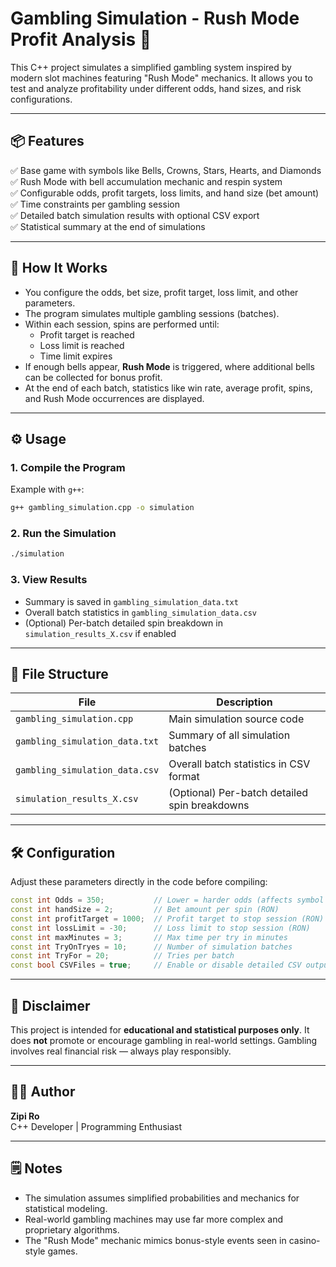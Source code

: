 
# Gambling Simulation - Rush Mode Profit Analysis 🎰

This C++ project simulates a simplified gambling system inspired by modern slot machines featuring "Rush Mode" mechanics. It allows you to test and analyze profitability under different odds, hand sizes, and risk configurations.

---

## 📦 Features

✅ Base game with symbols like Bells, Crowns, Stars, Hearts, and Diamonds  
✅ Rush Mode with bell accumulation mechanic and respin system  
✅ Configurable odds, profit targets, loss limits, and hand size (bet amount)  
✅ Time constraints per gambling session  
✅ Detailed batch simulation results with optional CSV export  
✅ Statistical summary at the end of simulations  

---

## 🧮 How It Works

- You configure the odds, bet size, profit target, loss limit, and other parameters.
- The program simulates multiple gambling sessions (batches).
- Within each session, spins are performed until:
  - Profit target is reached
  - Loss limit is reached
  - Time limit expires
- If enough bells appear, **Rush Mode** is triggered, where additional bells can be collected for bonus profit.
- At the end of each batch, statistics like win rate, average profit, spins, and Rush Mode occurrences are displayed.

---

## ⚙️ Usage

### 1. Compile the Program

Example with `g++`:

```bash
g++ gambling_simulation.cpp -o simulation
```

### 2. Run the Simulation

```bash
./simulation
```

### 3. View Results

- Summary is saved in `gambling_simulation_data.txt`  
- Overall batch statistics in `gambling_simulation_data.csv`  
- (Optional) Per-batch detailed spin breakdown in `simulation_results_X.csv` if enabled  

---

## 📁 File Structure

| File                           | Description                                   |
|--------------------------------|-----------------------------------------------|
| `gambling_simulation.cpp`      | Main simulation source code                   |
| `gambling_simulation_data.txt` | Summary of all simulation batches             |
| `gambling_simulation_data.csv` | Overall batch statistics in CSV format        |
| `simulation_results_X.csv`     | (Optional) Per-batch detailed spin breakdowns |

---

## 🛠️ Configuration

Adjust these parameters directly in the code before compiling:

```cpp
const int Odds = 350;           // Lower = harder odds (affects symbol rarity)
const int handSize = 2;         // Bet amount per spin (RON)
const int profitTarget = 1000;  // Profit target to stop session (RON)
const int lossLimit = -30;      // Loss limit to stop session (RON)
const int maxMinutes = 3;       // Max time per try in minutes
const int TryOnTryes = 10;      // Number of simulation batches
const int TryFor = 20;          // Tries per batch
const bool CSVFiles = true;     // Enable or disable detailed CSV output
```

---

## 🎯 Disclaimer

This project is intended for **educational and statistical purposes only**. It does **not** promote or encourage gambling in real-world settings. Gambling involves real financial risk — always play responsibly.

---

## 👨‍💻 Author

**Zipi Ro**  
C++ Developer | Programming Enthusiast  

---

## 🗒️ Notes

- The simulation assumes simplified probabilities and mechanics for statistical modeling.
- Real-world gambling machines may use far more complex and proprietary algorithms.
- The "Rush Mode" mechanic mimics bonus-style events seen in casino-style games.

